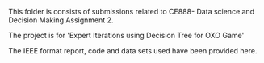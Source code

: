 This folder is consists of submissions related to CE888- Data science and Decision Making Assignment 2.

The project is for 'Expert Iterations using Decision Tree for OXO Game'

The IEEE format report, code and data sets used have been provided here.
